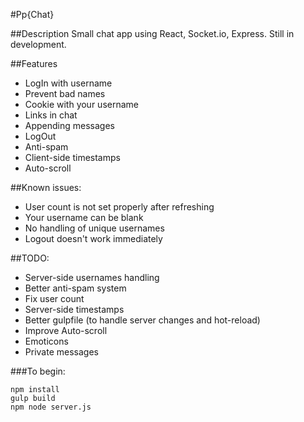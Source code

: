 #Pp{Chat}


##Description
Small chat app using React, Socket.io, Express.
Still in development.

##Features
* LogIn with username
* Prevent bad names
* Cookie with your username
* Links in chat
* Appending messages
* LogOut
* Anti-spam
* Client-side timestamps
* Auto-scroll

##Known issues:
* User count is not set properly after refreshing
* Your username can be blank
* No handling of unique usernames
* Logout doesn't work immediately

##TODO:
* Server-side usernames handling
* Better anti-spam system
* Fix user count
* Server-side timestamps
* Better gulpfile (to handle server changes and hot-reload)
* Improve Auto-scroll
* Emoticons
* Private messages


###To begin:
```
npm install
gulp build
npm node server.js
```
